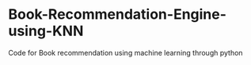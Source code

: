 # Book-Recommendation-Engine-using-KNN
Code for Book recommendation using machine learning through python 
